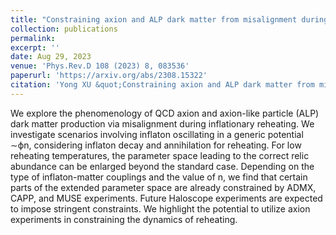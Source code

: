 ```yaml
---
title: "Constraining axion and ALP dark matter from misalignment during reheating"
collection: publications
permalink: 
excerpt: ''
date: Aug 29, 2023
venue: 'Phys.Rev.D 108 (2023) 8, 083536'
paperurl: 'https://arxiv.org/abs/2308.15322'
citation: 'Yong XU &quot;Constraining axion and ALP dark matter from misalignment during reheating .&quot; <i>Phys. Rev. D </i>.  (2023) 8, 083536.'
---
```


We explore the phenomenology of QCD axion and axion-like particle (ALP) dark matter production via misalignment during inflationary reheating. We investigate scenarios involving inflaton oscillating in a generic potential ∼ϕn, considering inflaton decay and annihilation for reheating. For low reheating temperatures, the parameter space leading to the correct relic abundance can be enlarged beyond the standard case. Depending on the type of inflaton-matter couplings and the value of n, we find that certain parts of the extended parameter space are already constrained by ADMX, CAPP, and MUSE experiments. Future Haloscope experiments are expected to impose stringent constraints. We highlight the potential to utilize axion experiments in constraining the dynamics of reheating.
